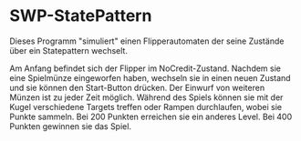 # SWP-StatePattern

Dieses Programm "simuliert" einen Flipperautomaten der seine Zustände über ein Statepattern wechselt.

Am Anfang befindet sich der Flipper im NoCredit-Zustand. Nachdem sie eine Spielmünze
eingeworfen haben, wechseln sie in einen neuen Zustand und sie können den Start-Button drücken.
Der Einwurf von weiteren Münzen ist zu jeder Zeit möglich.
Während des Spiels können sie mit der Kugel verschiedene Targets treffen oder Rampen
durchlaufen, wobei sie Punkte sammeln.
Bei 200 Punkten erreichen sie ein anderes Level.
Bei 400 Punkten gewinnen sie das Spiel.
